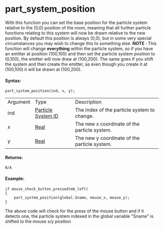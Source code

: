 # part_system_position

With this function you can set the base position for the particle system
relative to the (0,0) position of the room, meaning that all further
particle functions relating to this system will now be drawn relative to
the new position. By default this position is always (0,0), but in some
very special circumstances you may wish to change this to something
else. **NOTE** : This function will change **everything** within the
particle system, so if you have an emitter at position (100,100) and
then set the particle system position to (0,100), the emitter will now
draw at (100,200). The same goes if you shift the system and then create
the emitter, as even though you create it at (100,100) it will be drawn
at (100,200).

#### Syntax:

``` gml
part_system_position(ind, x, y);
```

|          |                                                                                                                                      |                                              |
|----------|--------------------------------------------------------------------------------------------------------------------------------------|----------------------------------------------|
| Argument | Type                                                                                                                                 | Description                                  |
| ind      |  [Particle System ID](../../../../../../GameMaker_Language/GML_Reference/Drawing/Particles/Particle_Systems/part_system_create)  | The index of the particle system to change.  |
| x        |  [Real](../../../../../../GameMaker_Language/GML_Overview/Data_Types)                                                            | The new x coordinate of the particle system. |
| y        |  [Real](../../../../../../GameMaker_Language/GML_Overview/Data_Types)                                                            | The new y coordinate of the particle system. |

#### Returns:

``` gml
N/A
```

#### Example:

``` gml
if mouse_check_button_pressed(mb_left)
{
    part_system_position(global.Sname, mouse_x, mouse_y);
}
```

The above code will check for the press of the mouse button and if it
detects one, the particle system indexed in the global variable "Sname"
is shifted to the mouse x/y position
